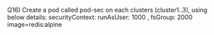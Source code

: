 Q16) Create a pod called pod-sec on each clusters (cluster1..3), using below details: securityContext: runAsUser: 1000 , fsGroup: 2000 image=redis:alpine
